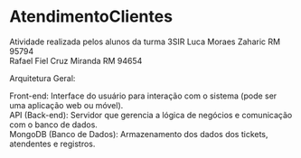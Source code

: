 # AtendimentoClientes

 
Atividade realizada pelos alunos da turma 3SIR  Luca Moraes Zaharic RM 95794 </br> Rafael Fiel Cruz Miranda RM 94654  


Arquitetura Geral:  

Front-end: Interface do usuário para interação com o sistema (pode ser uma aplicação web ou móvel). </br>
API (Back-end): Servidor que gerencia a lógica de negócios e comunicação com o banco de dados. </br>
MongoDB (Banco de Dados): Armazenamento dos dados dos tickets, atendentes e registros. </br>
